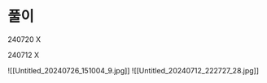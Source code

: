 # 풀이


240720 X


240712 X



![[Untitled_20240726_151004_9.jpg]]
![[Untitled_20240712_222727_28.jpg]]
